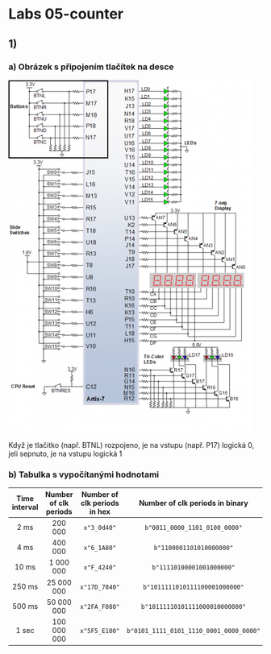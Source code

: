 # Labs 05-counter

## 1)

### a) Obrázek s připojením tlačítek na desce

![obrázek s připojením](https://github.com/david3891/Digital-electronics-1/blob/main/Labs/05-counter/images/n4r.png)

Když je tlačitko (např. BTNL) rozpojeno, je na vstupu (např. P17) logická 0, jeli sepnuto, je na vstupu logická 1

### b) Tabulka s vypočítanými hodnotami

 | **Time interval** | **Number of clk periods** | **Number of clk periods in hex** | **Number of clk periods in binary** |
 | :-: | :-: | :-: | :-: |
 | 2&nbsp;ms      | 200 000       | `x"3_0d40"`     | `b"0011_0000_1101_0100_0000"`           |
 | 4&nbsp;ms      | 400 000       | `x"6_1A80"`     | `b"1100001101010000000"`                |
 | 10&nbsp;ms     | 1 000 000     | `x"F_4240"`     | `b"11110100001001000000"`               | 
 | 250&nbsp;ms    | 25 000 000    | `x"17D_7840"`   | `b"1011111010111100001000000"`          |
 | 500&nbsp;ms    | 50 000 000    | `x"2FA_F080"`   | `b"10111110101111000010000000"`         |
 | 1&nbsp;sec     | 100 000 000   | `x"5F5_E100"`   | `b"0101_1111_0101_1110_0001_0000_0000"` |

